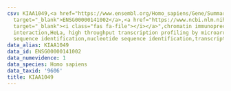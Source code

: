 ```yaml
---
csv: KIAA1049,<a href="https://www.ensembl.org/Homo_sapiens/Gene/Summary?db=core;g=ENSG00000141002"
  target="_blank">ENSG00000141002</a>,<a href="https://www.ncbi.nlm.nih.gov/pubmed/17216044"
  target="_blank"><i class="fas fa-file"></i></a>",chromatin immunoprecipitation assay,direct
  interaction,HeLa, high throughput transcription profiling by microarray,nucleotide
  sequence identification,nucleotide sequence identification,transcriptional regulation,
data_alias: KIAA1049
data_id: ENSG00000141002
data_numevidence: 1
data_species: Homo sapiens
data_taxid: '9606'
title: KIAA1049
---
```

